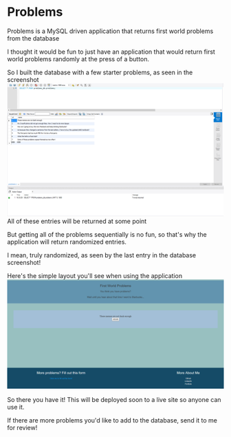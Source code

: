 # Problems

Problems is a MySQL driven application that returns first world problems from the database

I thought it would be fun to just have an application that would return first world problems randomly at the press of a button.

So I built the database with a few starter problems, as seen in the screenshot
![MySQL db](https://raw.githubusercontent.com/mlin2814/firstworldproblems/master/Public/Assets/images/Screenshot%20(17).png)
All of these entries will be returned at some point

But getting all of the problems sequentially is no fun, so that's why the application will return randomized entries.

I mean, truly randomized, as seen by the last entry in the database screenshot!

Here's the simple layout you'll see when using the application
![Application screenshot](https://raw.githubusercontent.com/mlin2814/firstworldproblems/master/Public/Assets/images/Screenshot%20(16).png)

So there you have it! This will be deployed soon to a live site so anyone can use it.

If there are more problems you'd like to add to the database, send it to me for review!
